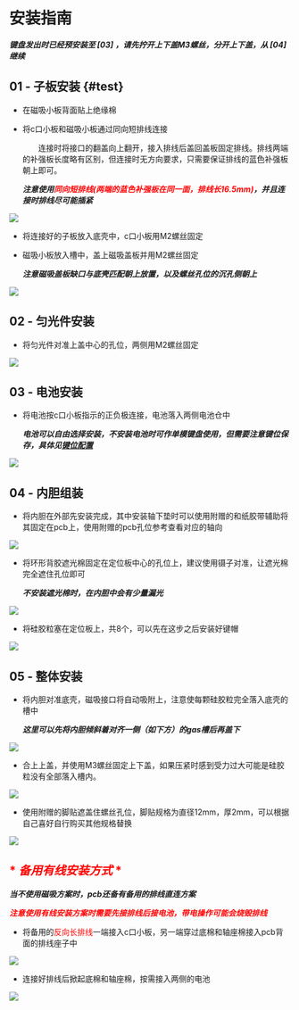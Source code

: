 # 安装指南

***键盘发出时已经预安装至 [03] ，请先拧开上下盖M3螺丝，分开上下盖，从 [04] 继续***

## 01 - 子板安装 {#test}

- 在磁吸小板背面贴上绝缘棉
- 将c口小板和磁吸小板通过同向短排线连接
		
	&emsp;&emsp;连接时将接口的翻盖向上翻开，接入排线后盖回盖板固定排线。排线两端的补强板长度略有区别，但连接时无方向要求，只需要保证排线的蓝色补强板朝上即可。
	
	***注意使用<font color=red>同向短排线(两端的蓝色补强板在同一面，排线长16.5mm)</font>，并且连接时排线尽可能插紧***

![](/assembly/01.jpg)

- 将连接好的子板放入底壳中，c口小板用M2螺丝固定
- 磁吸小板放入槽中，盖上磁吸盖板并用M2螺丝固定

	***注意磁吸盖板缺口与底壳匹配朝上放置，以及螺丝孔位的沉孔侧朝上***

![](/assembly/02.jpg)

## 02 - 匀光件安装

- 将匀光件对准上盖中心的孔位，两侧用M2螺丝固定

![](/assembly/03.jpg)

## 03 - 电池安装

- 将电池按c口小板指示的正负极连接，电池落入两侧电池仓中

	***电池可以自由选择安装，不安装电池时可作单模键盘使用，但需要注意键位保存，具体见[键位配置](./assembly.md#test)***

![](/assembly/04.jpg)

## 04 - 内胆组装

- 将内胆在外部先安装完成，其中安装轴下垫时可以使用附赠的和纸胶带辅助将其固定在pcb上，使用附赠的pcb孔位参考查看对应的轴向

![](/assembly/05.jpg)

- 将环形背胶遮光棉固定在定位板中心的孔位上，建议使用镊子对准，让遮光棉完全遮住孔位即可

	***不安装遮光棉时，在内胆中会有少量漏光***

![](/assembly/06.jpg)

- 将硅胶粒塞在定位板上，共8个，可以先在这步之后安装好键帽

![](/assembly/07.jpg)

## 05 - 整体安装

- 将内胆对准底壳，磁吸接口将自动吸附上，注意使每颗硅胶粒完全落入底壳的槽中

	***这里可以先将内胆倾斜着对齐一侧（如下方）的gas槽后再盖下***

![](/assembly/08.jpg)

- 合上上盖，并使用M3螺丝固定上下盖，如果压紧时感到受力过大可能是硅胶粒没有全部落入槽内。

![](/assembly/09.jpg)

- 使用附赠的脚贴遮盖住螺丝孔位，脚贴规格为直径12mm，厚2mm，可以根据自己喜好自行购买其他规格替换

![](/assembly/10.jpg)

## <font color='red'>* ***备用有线安装方式*** *</font>

***当不使用磁吸方案时，pcb还备有备用的排线直连方案***

***<font color='red'>注意使用有线安装方案时需要先接排线后接电池，带电操作可能会烧毁排线</font>***

- 将备用的<font color='red'>反向长排线</font>一端接入c口小板，另一端穿过底棉和轴座棉接入pcb背面的排线座子中

![](/assembly/11.jpg)

- 连接好排线后掀起底棉和轴座棉，按需接入两侧的电池

![](/assembly/12.jpg)